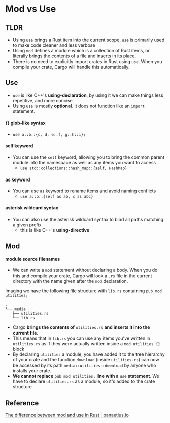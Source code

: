 # Mod vs Use

## TLDR
* Using `use` brings a Rust item into the current scope, `use` is primarily used to make code cleaner and less verbose
* Using `mod` defines a module which is a collection of Rust items, or literally brings the contents of a file and inserts in its place.
* There is no need to explicitly import crates in Rust using `use`. When you compile your crate, Cargo will handle this automatically.

## Use
* `use` is like C++'s **using-declaration**, by using it we can make things less repetitive, and more concise
* Using `use` is mostly **optional**. It does not function like an `import` statement.

#### {} glob-like syntax
* `use a::b::{c, d, e::f, g::h::i};`

#### self keyword
* You can use the `self` keyword, allowing you to bring the common parent module into the namespace as well as any items you want to access
    - `use std::collections::hash_map::{self, HashMap}`

#### as keyword
* You can use `as` keyword to rename items and avoid naming conflicts
    - `use a::b::{self as ab, c as abc}`

#### asterisk wildcard syntax
* You can also use the asterisk wildcard syntax to bind all paths matching a given prefix
    - this is like C++'s **using-directive**

## Mod
#### module source filenames
* We can write a `mod` statement without declaring a body. When you do this and compile your crate, Cargo will look a `.rs` file in
the current directory with the name given after the `mod` declaration.

Imaging we have the following file structure with `lib.rs` containing `pub mod utilities;`
```
.
└── media
   ├── utilities.rs
   └── lib.rs
```
* Cargo **brings the contents of** `utilities.rs` **and inserts it into the current file**.
* This means that in `lib.rs` you can use any items you've written in `utilities.rs` as if they were actually written inside a `mod utilities {}` block
* By declaring `utilities` a module, you have added it to the tree hierarchy of your crate and the function `download` (inside `utilities.rs`) can now be accessed by
its path `media::utilities::download` by anyone who installs your crate.
* **We cannot replace** `pub mod utilities;` **line with a** `use` **statement**. We have to declare `utilities.rs` as a module, so it's added to the crate structure

## Reference
[The difference between mod and use in Rust | panaetius.io](https://panaetius.io/post/2020/11/the-difference-between-mod-and-use-in-rust/)
